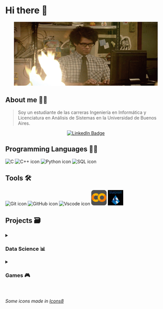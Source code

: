 # Hi there 👋

<p align="center">
  <img src = "https://github.com/SebaB29/SebaB29/blob/main/img/1yft.gif" 
    alt = "gif pc en llamas" width="450px" height="200px">
</p>

## About me 🕵️‍♂
> Soy un estudiante de las carreras Ingeniería en Informática y Licenciatura 
> en Análisis de Sistemas en la Universidad de Buenos Aires.

<div align="center">
  <a href="https://www.linkedin.com/in/sbrizuela/">
    <img src="https://img.shields.io/badge/LinkedIn-darkblue?style=for-the-badge&logo=linkedin&logoColor=white" alt="LinkedIn Badge"/>
  </a>
</div>

## Programming Languages 👨‍💻
![C](https://skillicons.dev/icons?i=c)
![C++ icon](https://skillicons.dev/icons?i=cpp)
![Python icon](https://skillicons.dev/icons?i=python)
![SQL icon](https://github.com/SebaB29/SebaB29/blob/main/img/icons8-configuraci%C3%B3n-de-datos-48.png)

## Tools 🛠
![Git icon](https://skillicons.dev/icons?i=git)
![GitHub icon](https://skillicons.dev/icons?i=github)
![Vscode icon](https://skillicons.dev/icons?i=vscode)
![Google Colab icon](img/icons8-google-colab-48.png)
<img src="https://github.com/SebaB29/SebaB29/blob/main/img/blue-prism.jpg" alt="Blue Prism Icon" width=48 height=48>

## Projects 🗃
<details>
<summary><h3>Data Science 📊</h3></summary>

  - [ReservasHoteles](https://github.com/SebaB29/ReservasHoteles)
  - [CriticasPeliculas](https://github.com/SebaB29/CriticasPeliculas)

</details>

<details>
<summary><h3>Games 🎮</h3></summary>

  - [Tetris](https://github.com/SebaB29/Tetris)
  - [Andypolis](https://github.com/SebaB29/Andypolis)
  - [Snake](https://github.com/SebaB29/Snake)
  - [TATETI](https://github.com/SebaB29/TATETI)
  - [Chase](https://github.com/SebaB29/Chase)
  - [Hangman](https://github.com/SebaB29/HangmanGame)

</details>

#
###### <span class="menciones"> Some icons made in </span> <a class="menciones" target="_blank" href="https://icons8.com">Icons8</a>
